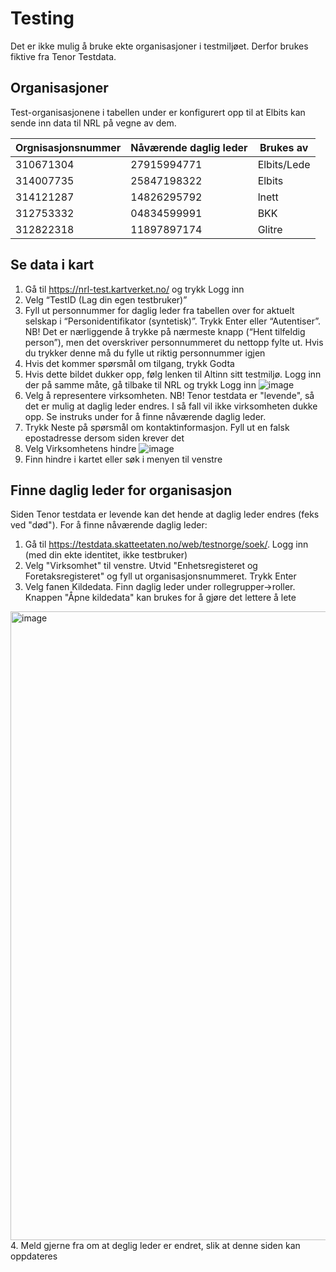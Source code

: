 # Testing
Det er ikke mulig å bruke ekte organisasjoner i testmiljøet. Derfor brukes fiktive fra Tenor Testdata.

## Organisasjoner
Test-organisasjonene i tabellen under er konfigurert opp til at Elbits kan sende inn data til NRL på vegne av dem.

| Orgnisasjonsnummer | Nåværende daglig leder | Brukes av |
| --------- | ----------- | ----------- |
| 310671304 | 27915994771 | Elbits/Lede |
| 314007735 | 25847198322 | Elbits      |
| 314121287 | 14826295792 | lnett       |
| 312753332 | 04834599991 | BKK         |
| 312822318 | 11897897174 | Glitre      |

## Se data i kart
1. Gå til https://nrl-test.kartverket.no/ og trykk Logg inn
2. Velg “TestID (Lag din egen testbruker)”
3. Fyll ut personnummer for daglig leder fra tabellen over for aktuelt selskap i “Personidentifikator (syntetisk)”. Trykk Enter eller “Autentiser”. NB! Det er nærliggende å trykke på nærmeste knapp (“Hent tilfeldig person”), men det overskriver personnummeret du nettopp fylte ut. Hvis du trykker denne må du fylle ut riktig personnummer igjen
4. Hvis det kommer spørsmål om tilgang, trykk Godta
5. Hvis dette bildet dukker opp, følg lenken til Altinn sitt testmiljø. Logg inn der på samme måte, gå tilbake til NRL og trykk Logg inn
![image](https://github.com/3lbits/nrl-docs/assets/143094107/cdc56453-0965-4b8c-b365-fb740b849e7b)
6. Velg å representere virksomheten. NB! Tenor testdata er "levende", så det er mulig at daglig leder endres. I så fall vil ikke virksomheten dukke opp. Se instruks under for å finne nåværende daglig leder.
7. Trykk Neste på spørsmål om kontaktinformasjon. Fyll ut en falsk epostadresse dersom siden krever det
8. Velg Virksomhetens hindre
![image](https://github.com/3lbits/nrl-docs/assets/143094107/11465894-4d25-4aaf-9191-648872264fd0)
9. Finn hindre i kartet eller søk i menyen til venstre 

## Finne daglig leder for organisasjon
Siden Tenor testdata er levende kan det hende at daglig leder endres (feks ved "død"). For å finne nåværende daglig leder:
1. Gå til https://testdata.skatteetaten.no/web/testnorge/soek/. Logg inn (med din ekte identitet, ikke testbruker)
2. Velg "Virksomhet" til venstre. Utvid "Enhetsregisteret og Foretaksregisteret" og fyll ut organisasjonsnummeret. Trykk Enter
3. Velg fanen Kildedata. Finn daglig leder under rollegrupper->roller. Knappen "Åpne kildedata" kan brukes for å gjøre det lettere å lete
<img width="1006" alt="image" src="https://github.com/3lbits/nrl-docs/assets/143094107/ac83eea6-bfeb-4ed7-8a36-3125de231088">
4. Meld gjerne fra om at deglig leder er endret, slik at denne siden kan oppdateres
